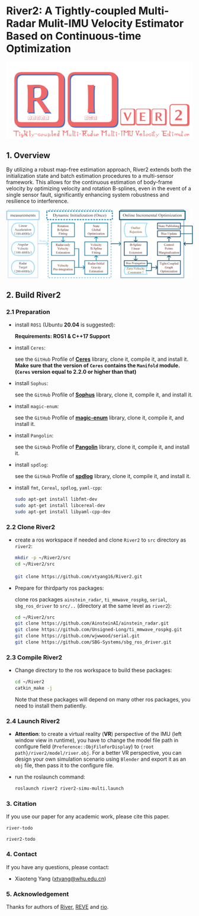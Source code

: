 # River2: A Tightly-coupled Multi-Radar Mulit-IMU Velocity Estimator Based on Continuous-time Optimization


![River2](./img/river2.png "River2")

## 1. Overview

By utilizing a robust map-free estimation approach, River2 extends both the initialization state and batch estimation procedures to a multi-sensor framework. This allows for the continuous estimation of body-frame velocity by optimizing velocity and rotation B-splines, even in the event of a single sensor fault, significantly enhancing system robustness and resilience to interference. 

![System](./img/System.png "System")

## 2. Build River2

### 2.1 Preparation

+ install `ROS1` (Ubuntu **20.04** is suggested):

  **Requirements: ROS1 & C++17 Support**

+ install `Ceres`:

  see the `GitHub` Profile of **[Ceres](https://github.com/ceres-solver/ceres-solver.git)** library, clone it, compile it, and install it. **Make sure that the version of `Ceres` contains the `Manifold` module. (`Ceres` version equal to 2.2.0 or higher than that)**

+ install `Sophus`:

  see the `GitHub` Profile of **[Sophus](https://github.com/strasdat/Sophus.git)** library, clone it, compile it, and install it.

+ install `magic-enum`:

  see the `GitHub` Profile of **[magic-enum](https://github.com/Neargye/magic_enum.git)** library, clone it, compile it, and install it.

+ install `Pangolin`:

  see the `GitHub` Profile of **[Pangolin](https://github.com/stevenlovegrove/Pangolin.git)** library, clone it, compile it, and install it.

+ install `spdlog`:

  see the `GitHub` Profile of **[spdlog](https://github.com/gabime/spdlog.git)** library, clone it, compile it, and install it.

+ install `fmt`, `Cereal`, `spdlog`, `yaml-cpp`:

  ```bash
  sudo apt-get install libfmt-dev
  sudo apt-get install libcereal-dev
  sudo apt-get install libyaml-cpp-dev
  ```
### 2.2 Clone River2

+ create a ros workspace if needed and clone `River2` to `src` directory as `river2`:

  ```bash
  mkdir -p ~/River2/src
  cd ~/River2/src
  
  git clone https://github.com/xtyang16/River2.git
  ```

+ Prepare for thirdparty ros packages:

  clone ros packages `ainstein_radar`, `ti_mmwave_rospkg`, `serial`, `sbg_ros_driver` to `src/..` (directory at the same level as `river2`):

  ```sh
  cd ~/River2/src
  git clone https://github.com/AinsteinAI/ainstein_radar.git
  git clone https://github.com/Unsigned-Long/ti_mmwave_rospkg.git
  git clone https://github.com/wjwwood/serial.git
  git clone https://github.com/SBG-Systems/sbg_ros_driver.git
  ```

### 2.3 Compile River2

+ Change directory to the ros workspace to build these packages:

   ```sh
  cd ~/River2
  catkin_make -j
  ```

  Note that these packages will depend on many other ros packages, you need to install them patiently.

### 2.4 Launch River2

+ **Attention**: to create a virtual reality (**VR**) perspective of the IMU (left window view in runtime), you have to change the model file path in configure field (`Preference::ObjFileForDispla`y) to `{root path}/river2/model/river.obj`. For a better VR perspective, you can design your own simulation scenario using `Blender` and export it as an `obj` file, then pass it to the configure file.

+ run the roslaunch command:
  ```sh
  roslaunch river2 river2-simu-multi.launch
  ```

### 3. Citation

If you use our paper for any academic work, please cite this paper.

```
river-todo
```

```
river2-todo
```

### 4. Contact

If you have any questions, please contact:

+ Xiaoteng Yang (xtyang@whu.edu.cn)

### 5. Acknowledgement

Thanks for authors of [River](https://github.com/Unsigned-Long/River.git), [REVE](https://github.com/unizgfer-lamor/RAVE.git) and [rio](https://github.com/christopherdoer/rio.git).
